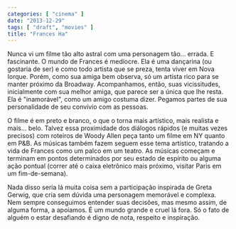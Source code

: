 ```yaml
---
categories: [ "cinema" ]
date: "2013-12-29"
tags: [ "draft", "movies" ]
title: "Frances Ha"
---
```

Nunca vi um filme tão alto astral com uma personagem tão... errada. E
fascinante. O mundo de Frances é medíocre. Ela é uma dançarina (ou
gostaria de ser) e como todo artista que se preza, tenta viver em Nova
Iorque. Porém, como sua amiga bem observa, só um artista rico para se
manter próximo da Broadway. Acompanhamos, então, suas vicissitudes,
inicialmente com sua melhor amiga, que parece ser a única que lhe
resta. Ela é "inamorável", como um amigo costuma dizer. Pegamos partes
de sua personalidade de seu convívio com as pessoas.

O filme é em preto e branco, o que o torna mais artístico, mais realista
e mais... belo. Talvez essa proximidade dos diálogos rápidos (e muitas
vezes precisos) com roteiros de Woody Allen peça tanto um filme em NY
quanto em P&B. As músicas também fazem seguem esse tema artístico,
tratando a vida de Frances como um palco em um teatro. As músicas
começam e terminam em pontos determinados por seu estado de espírito
ou alguma ação pontual (correr até o caixa eletrônico mais próximo,
visitar Paris em um fim-de-semana).

Nada disso seria lá muita coisa sem a participação inspirada de Greta
Gerwig, que cria sem dúvida uma personagem memorável e complexa. Nem
sempre conseguimos entender suas decisões, mas mesmo assim, de alguma
forma, a apoiamos. É um mundo grande e cruel lá fora. Só o fato de
alguém o estar desafiando é digno de nota, respeito e inspiração.
